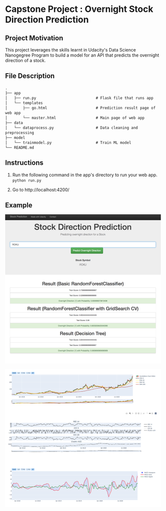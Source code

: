 # Capstone Project : Overnight Stock Direction Prediction


## Project Motivation

This project leverages the skills learnt in Udacity's Data Science Nanogegree Program to build a model for an API that predicts the overnight direction of a stock.


## File Description

    .
    ├── app     
    │   ├── run.py                           # Flask file that runs app
    │   └── templates   
    │       ├── go.html                      # Prediction result page of web app
    │       └── master.html                  # Main page of web app    
    ├── data
    │   └── dataprocess.py                   # Data cleaning and preprocessing
    ├── model
    │   └── trainmodel.py                    # Train ML model           
    └── README.md
    

## Instructions
1. Run the following command in the app's directory to run your web app.
    `python run.py`

2. Go to http://localhost:4200/


## Example
![Example](example.png)

![Charts](charts.png)
